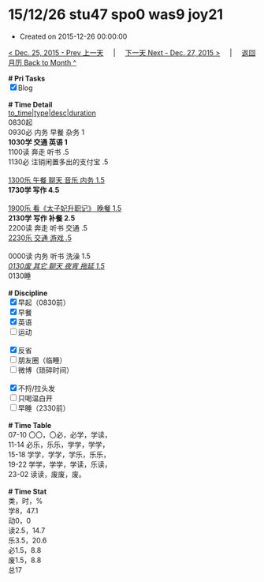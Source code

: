 # 15/12/26 stu47 spo0 was9 joy21

- Created on 2015-12-26 00:00:00

[< Dec. 25, 2015 - Prev 上一天](_archived/lifelogs/2015/12/d25.md) &nbsp; &nbsp; | &nbsp; &nbsp; [下一天 Next - Dec. 27, 2015 >](_archived/lifelogs/2015/12/d27.md) &nbsp; &nbsp; |  &nbsp; &nbsp; [返回月历 Back to Month ^](_archived/lifelogs/2015/12/index.md)
<br/><div><b># Pri Tasks</b></div><div><input checked="true" type="checkbox"/>Blog</div><div><br/></div><div><b># Time Detail</b></div><div><u>to_time|type|desc|duration</u></div><div>0830起</div><div>0930必 内务 早餐 杂务 1</div><div><b>1030学 交通 英语 1</b></div><div>1100读 奔走 听书 .5</div><div>1130必 注销闲置多出的支付宝 .5</div><div><br/></div><div><u>1300乐 午餐 聊天 音乐 内务 1.5</u></div><div><b>1730学 写作 4.5</b></div><div><br/></div><div><u>1900乐 看《太子妃升职记》 晚餐 1.5</u></div><div><b>2130学 写作 补餐 2.5</b></div><div>2200读 奔走 听书 交通 .5</div><div><u>2230乐 交通 游戏 .5</u></div><div><br/></div><div>0000读 内务 听书 洗澡 1.5</div><div><u><i>0130废 其它 聊天 夜宵 拖延 1.5</i></u></div><div>0130睡</div><div><br/></div><div><b># Discipline</b></div><div><input checked="true" type="checkbox"/>早起（0830前）</div><div><input checked="true" type="checkbox"/>早餐</div><div><input checked="true" type="checkbox"/>英语</div><div><input type="checkbox"/>运动</div><div><br/></div><div><input checked="true" type="checkbox"/>反省</div><div><input type="checkbox"/>朋友圈（临睡）</div><div><input type="checkbox"/>微博（琐碎时间）</div><div><br/></div><div><input checked="true" type="checkbox"/>不捋/拉头发</div><div><input type="checkbox"/>只喝温白开</div><div><input type="checkbox"/>早睡（2330前）</div><div><br/></div><div><b># Time Table</b></div><div>07-10 〇〇，〇必，必学，学读，</div><div>11-14 必乐，乐乐，学学，学学，</div><div>15-18 学学，学学，学乐，乐乐，</div><div>19-22 学学，学学，学读，乐读，</div><div>23-02 读读，废废，废。</div><div><br/></div><div><b># Time Stat</b></div><div>类，时，%</div><div>学8，47.1</div><div>动0，0</div><div>读2.5，14.7</div><div>乐3.5，20.6</div><div>必1.5，8.8</div><div>废1.5，8.8</div><div>总17</div>
